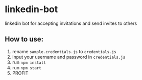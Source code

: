 # linkedin-bot
linkedin bot for accepting invitations and send invites to others

## How to use:

1. rename `sample.credentials.js` to `credentials.js`
2. input your username and password in `credentials.js`
3. run `npm install`
4. run `npm start`
5. PROFIT
